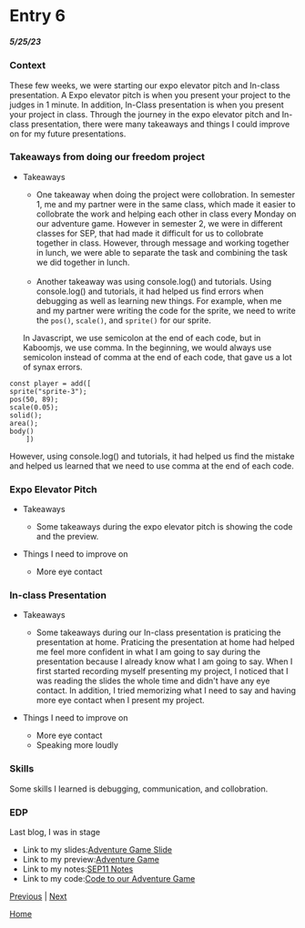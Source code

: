 # Entry 6
##### 5/25/23

### Context 
These few weeks, we were starting our expo elevator pitch and In-class presentation. A Expo elevator pitch is when you present your project to the judges in 1 minute. In addition, In-Class presentation is when you present your project in class. Through the journey in the expo elevator pitch and In-class presentation, there were many takeaways and things I could improve on for my future presentations. 

### Takeaways from doing our freedom project
* Takeaways
    * One takeaway when doing the project were collobration. In semester 1, me and my partner were in the same class, which made it easier to collobrate the work and helping each other in class every Monday on our adventure game. However in semester 2, we were in different classes for SEP, that had made it difficult for us to collobrate together in class. However, through message and working together in lunch, we were able to separate the task and combining the task we did together in lunch. 
<br></br>
    * Another takeaway was using console.log() and tutorials. Using console.log() and tutorials, it had helped us find errors when debugging as well as learning new things. For example, when me and my partner were writing the code for the sprite, we need to write the `pos()`, `scale()`, and `sprite()` for our sprite. 
    
    In Javascript, we use semicolon at the end of each code, but in Kaboomjs, we use comma. In the beginning, we would always use semicolon instead of comma at the end of each code, that gave us a lot of synax errors.
```JS
const player = add([
sprite("sprite-3");
pos(50, 89);
scale(0.05); 
solid();
area();
body()
    ])
```
However, using console.log() and tutorials, it had helped us find the mistake and helped us learned that we need to use comma at the end of each code. 

### Expo Elevator Pitch 
* Takeaways 
    * Some takeaways during the expo elevator pitch is showing the code and the preview.

* Things I need to improve on  
    * More eye contact 

### In-class Presentation 
* Takeaways 
    * Some takeaways during our In-class presentation is praticing the presentation at home. Praticing the presentation at home had helped me feel more confident in what I am going to say during the presentation because I already know what I am going to say. When I first started recording myself presenting my project, I noticed that I was reading the slides the whole time and didn't have any eye contact. In addition, I tried memorizing what I need to say and having more eye contact when I present my project. 

* Things I need to improve on  
    * More eye contact 
    * Speaking more loudly 

### Skills 
Some skills I learned is debugging, communication, and collobration. 

### EDP 

Last blog, I was in stage 


* Link to my slides:[Adventure Game Slide](https://docs.google.com/presentation/d/1qWAJZ0HSZEKE1pYdl3ibgjXLEhHsqzs6QJ_AO9F9LzM/edit#slide=id.g2447a0d25f7_0_0)
* Link to my preview:[Adventure Game](https://freedom-project-adventure.jessicay1464.repl.co)
* Link to my notes:[SEP11 Notes](https://docs.google.com/document/d/1CNYqtxI3Ot2uIPcAjtbdncPbkdFkxk2H_YLST97zMvI/edit) 
* Link to my code:[Code to our Adventure Game](https://replit.com/@jessicay1464/Freedom-Project-Adventure) 


[Previous](entry05.md) | [Next](entry07.md)

[Home](../README.md)